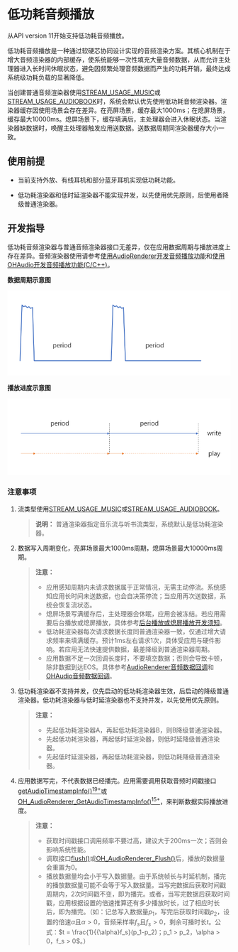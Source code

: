 # 低功耗音频播放
<!--Kit: Audio Kit-->
<!--Subsystem: Multimedia-->
<!--Owner: @songshenke-->
<!--Designer: @caixuejiang; @hao-liangfei; @zhanganxiang-->
<!--Tester: @Filger-->
<!--Adviser: @w_Machine_cc-->

从API version 11开始支持低功耗音频播放。

低功耗音频播放是一种通过软硬芯协同设计实现的音频渲染方案。其核心机制在于增大音频渲染器的内部缓存，使系统能够一次性填充大量音频数据，从而允许主处理器进入长时间休眠状态，避免因频繁处理音频数据而产生的功耗开销，最终达成系统级功耗负载的显著降低。

当创建普通音频渲染器使用[STREAM_USAGE_MUSIC](../../reference/apis-audio-kit/arkts-apis-audio-e.md#streamusage)或[STREAM_USAGE_AUDIOBOOK](../../reference/apis-audio-kit/arkts-apis-audio-e.md#streamusage)时，系统会默认优先使用低功耗音频渲染器。渲染器缓存因使用场景会存在差异。在亮屏场景，缓存最大1000ms；在熄屏场景，缓存最大10000ms。熄屏场景下，缓存填满后，主处理器会进入休眠状态。当渲染器缺数据时，唤醒主处理器触发应用送数据。送数据周期同渲染器缓存大小一致。

## 使用前提

- 当前支持外放、有线耳机和部分蓝牙耳机实现低功耗功能。

- 低功耗渲染器和低时延渲染器不能实现并发，以先使用优先原则，后使用者降级普通渲染器。

## 开发指导

低功耗音频渲染器与普通音频渲染器接口无差异，仅在应用数据周期与播放进度上存在差异。音频渲染器使用请参考[使用AudioRenderer开发音频播放功能](using-audiorenderer-for-playback.md)和[使用OHAudio开发音频播放功能(C/C++)](using-ohaudio-for-playback.md)。

**数据周期示意图**

![power-saving-data-period](figures/power-saving-data-period.png)

**播放进度示意图**

![power-saving-data-progress](figures/power-saving-data-progress.png)

### 注意事项

1. 流类型使用[STREAM_USAGE_MUSIC](../../reference/apis-audio-kit/arkts-apis-audio-e.md#streamusage)或[STREAM_USAGE_AUDIOBOOK](../../reference/apis-audio-kit/arkts-apis-audio-e.md#streamusage)。

   > **说明：**
   > 普通渲染器指定音乐流与听书流类型，系统默认是低功耗渲染器。

2. 数据写入周期变化，亮屏场景最大1000ms周期，熄屏场景最大10000ms周期。

    > **注意：**
    > - 应用感知周期内未请求数据属于正常情况，无需主动停流。系统感知应用长时间未送数据，也会自决策停流；当应用再次送数据，系统会恢复流状态。
    > - 熄屏场景写满缓存后，主处理器会休眠，应用会被冻结。若应用需要后台播放或熄屏播放，具体参考[后台播放或熄屏播放开发须知](audio-playback-overview.md#后台播放或熄屏播放开发须知)。
    > - 低功耗渲染器每次请求数据长度同普通渲染器一致，仅通过增大请求频率来填满缓存。预计1ms左右请求1次，具体受应用与硬件影响。若应用无法快速提供数据，最差降级到普通渲染器周期。
    > - 应用数据不足一次回调长度时，不要填空数据；否则会导致卡顿，除非数据到达EOS。具体参考[AudioRenderer音频数据回调](using-audiorenderer-for-playback.md#开发步骤及注意事项)和[OHAudio音频数据回调](using-ohaudio-for-playback.md#开发步骤及注意事项)。

3. 低功耗渲染器不支持并发，仅先启动的低功耗渲染器生效，后启动的降级普通渲染器。低功耗渲染器与低时延渲染器也不支持并发，以先使用优先原则。

    > **注意：**
    > - 先起低功耗渲染器A，再起低功耗渲染器B，则B降级普通渲染器。
    > - 先起低功耗渲染器，再起低时延渲染器，则低时延降级普通渲染器。
    > - 先起低时延渲染器，再起低功耗渲染器，则低功耗降级普通渲染器。

4. 应用数据写完，不代表数据已经播完。应用需要调用获取音频时间戳接口[getAudioTimestampInfo()<sup>19+<sup>](../../reference/apis-audio-kit/arkts-apis-audio-AudioRenderer.md#getaudiotimestampinfo19 "从API version 19开始支持")或[OH_AudioRenderer_GetAudioTimestampInfo()<sup>15+<sup>](../../reference/apis-audio-kit/capi-native-audiorenderer-h.md#oh_audiorenderer_getaudiotimestampinfo "从API version 19开始支持")，来判断数据实际播放进度。

    > **注意：**
    > - 获取时间戳接口调用频率不要过高，建议大于200ms一次；否则会影响系统性能。
    > - 调取接口[flush()](../../reference/apis-audio-kit/arkts-apis-audio-AudioRenderer.md#flush11)或[OH_AudioRenderer_Flush()](../../reference/apis-audio-kit/capi-native-audiorenderer-h.md#oh_audiorenderer_flush)后，播放的数据量会重置为0。
    > - 播放数据量均会小于写入数据量。由于系统帧长与时延机制，播完的播放数据量可能不会等于写入数据量。当写完数据后获取时间戳周期内，2次时间戳不变，即为播完。或者，当写完数据后获取时间戳，应用根据设置的倍速推算还有多少播放时长，过了相应时长后，即为播完。（如：记总写入数据量$p_1$，写完后获取时间戳$p_2$，设置的倍速$\alpha$且$\alpha>0$，音频采样率$f_s$且$f_s>0$，剩余可播时长$t$。公式：$t = \frac{1}{{\alpha}f_s}(p_1-p_2)；p_1 > p_2，\alpha > 0，f_s > 0$。）
